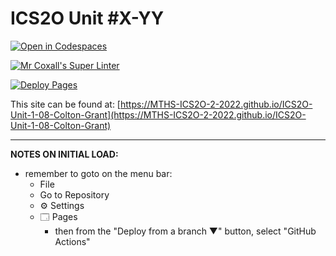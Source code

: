 # ICS2O Unit #X-YY

[![Open in Codespaces](https://classroom.github.com/assets/launch-codespace-f4981d0f882b2a3f0472912d15f9806d57e124e0fc890972558857b51b24a6f9.svg)](https://classroom.github.com/open-in-codespaces?assignment_repo_id=10331210)

[![Mr Coxall's Super Linter](https://github.com/MTHS-ICS2O-2-2022/ICS2O-Unit-1-08-Colton-Grant/workflows/Mr%20Coxall's%20Super%20Linter/badge.svg)](https://github.com/MTHS-ICS2O-2-2022/ICS2O-Unit-1-08-Colton-Grant/actions)

[![Deploy Pages](https://github.com/MTHS-ICS2O-2-2022/ICS2O-Unit-1-08-Colton-Grant/workflows/Deploy%20Pages/badge.svg)](https://github.com/MTHS-ICS2O-2-2022/ICS2O-Unit-1-08-Colton-Grant/actions)

This site can be found at: [https://MTHS-ICS2O-2-2022.github.io/ICS2O-Unit-1-08-Colton-Grant](https://MTHS-ICS2O-2-2022.github.io/ICS2O-Unit-1-08-Colton-Grant)

---

**NOTES ON INITIAL LOAD:**
- remember to goto on the menu bar:
  - File
  - Go to Repository
  - ⚙ Settings
  - 🗔 Pages
    - then from the "Deploy from a branch ▼" button, select "GitHub Actions"
